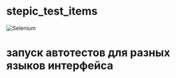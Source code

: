 # stepic_test_items

![Selenium](https://img.shields.io/badge/-selenium-%43B02A?style=for-the-badge&logo=selenium&logoColor=white)

# запуск автотестов для разных языков интерфейса
